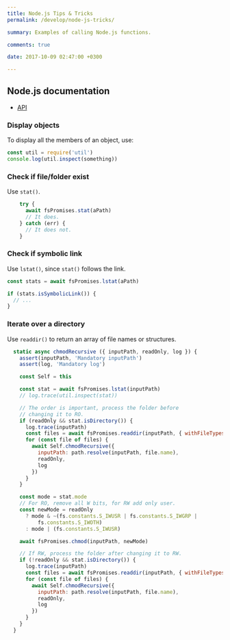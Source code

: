 ```yaml
---
title: Node.js Tips & Tricks
permalink: /develop/node-js-tricks/

summary: Examples of calling Node.js functions.

comments: true

date: 2017-10-09 02:47:00 +0300

---
```


## Node.js documentation

- [API](https://nodejs.org/en/docs/)

### Display objects

To display all the members of an object, use:

```js
const util = require('util')
console.log(util.inspect(something))
```

### Check if file/folder exist

Use `stat()`.

```js
    try {
      await fsPromises.stat(aPath)
      // It does.
    } catch (err) {
      // It does not.
    }
```

### Check if symbolic link

Use `lstat()`, since `stat()` follows the link.

```js
const stats = await fsPromises.lstat(aPath)

if (stats.isSymbolicLink()) {
  // ...
}
```

### Iterate over a directory

Use `readdir()` to return an array of file names or structures.

```js
  static async chmodRecursive ({ inputPath, readOnly, log }) {
    assert(inputPath, 'Mandatory inputPath')
    assert(log, 'Mandatory log')

    const Self = this

    const stat = await fsPromises.lstat(inputPath)
    // log.trace(util.inspect(stat))

    // The order is important, process the folder before
    // changing it to RO.
    if (readOnly && stat.isDirectory()) {
      log.trace(inputPath)
      const files = await fsPromises.readdir(inputPath, { withFileTypes: true })
      for (const file of files) {
        await Self.chmodRecursive({
          inputPath: path.resolve(inputPath, file.name),
          readOnly,
          log
        })
      }
    }

    const mode = stat.mode
    // For RO, remove all W bits, for RW add only user.
    const newMode = readOnly
      ? mode & ~(fs.constants.S_IWUSR | fs.constants.S_IWGRP |
          fs.constants.S_IWOTH)
      : mode | (fs.constants.S_IWUSR)

    await fsPromises.chmod(inputPath, newMode)

    // If RW, process the folder after changing it to RW.
    if (!readOnly && stat.isDirectory()) {
      log.trace(inputPath)
      const files = await fsPromises.readdir(inputPath, { withFileTypes: true })
      for (const file of files) {
        await Self.chmodRecursive({
          inputPath: path.resolve(inputPath, file.name),
          readOnly,
          log
        })
      }
    }
  }
```

